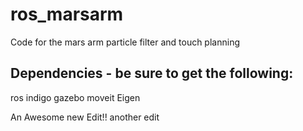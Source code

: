 # ros_marsarm
Code for the mars arm particle filter and touch planning

## Dependencies - be sure to get the following:
ros indigo
gazebo
moveit
Eigen

An Awesome new Edit!!
another edit

